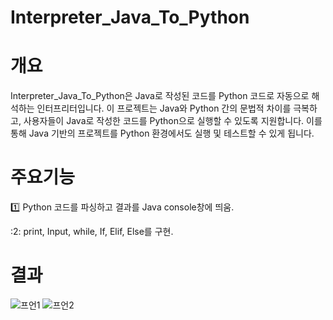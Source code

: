 # Interpreter_Java_To_Python



# 개요
Interpreter_Java_To_Python은 Java로 작성된 코드를 Python 코드로 자동으로 해석하는 인터프리터입니다. 이 프로젝트는 Java와 Python 간의 문법적 차이를 극복하고, 사용자들이 Java로 작성한 코드를 Python으로 실행할 수 있도록 지원합니다. 이를 통해 Java 기반의 프로젝트를 Python 환경에서도 실행 및 테스트할 수 있게 됩니다.

# 주요기능
:one: Python 코드를 파싱하고 결과를 Java console창에 띄움.

:2: print, Input, while, If, Elif, Else를 구현.

# 결과
![프언1](https://github.com/ilovegalio/Interpreter_Java_To_Python/assets/77008882/00be0759-0fc5-4891-ad15-f15d7e669abc) ![프언2](https://github.com/ilovegalio/Interpreter_Java_To_Python/assets/77008882/ccafdbed-9633-4cfb-a289-2ee464b4dfe8)

